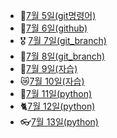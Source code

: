 - 💪[7월 5일(git명령어)](./7.5_git_간단한_명령어_정리.md)
- 🚩[7월 6일(github)](./7.6_git_수업내용.md)
- 🎖️ [7월 7일(git_branch)](./7.7_수업.md)
- 🌅[7월 8일(git_branch)](./7.8_수업.MD)
- 👿[7월 9일(자습)](./7.9_자습.md)
- 😿[7월 10일(자습)](./7.10_자습.md)
- 🧐[7월 11일(python)](./7.11_python.md)
- 🐈[7월 12일(python)](./7.12_python.md)
- 👓[7월 13일(python)](./7.13_python.md)
